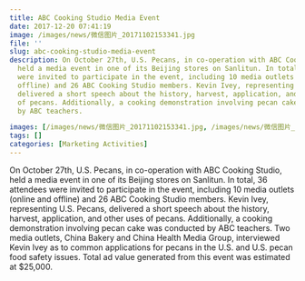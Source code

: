 ```yaml
---
title: ABC Cooking Studio Media Event
date: 2017-12-20 07:41:19
image: /images/news/微信图片_20171102153341.jpg
file: ''
slug: abc-cooking-studio-media-event
description: On October 27th, U.S. Pecans, in co-operation with ABC Cooking Studio,
  held a media event in one of its Beijing stores on Sanlitun. In total, 36 attendees
  were invited to participate in the event, including 10 media outlets (online and
  offline) and 26 ABC Cooking Studio members. Kevin Ivey, representing U.S. Pecans,
  delivered a short speech about the history, harvest, application, and other uses
  of pecans. Additionally, a cooking demonstration involving pecan cake was conducted
  by ABC teachers.

images: [/images/news/微信图片_20171102153341.jpg, /images/news/微信图片_20171102153221.jpg]
tags: []
categories: [Marketing Activities]
---
```

<p>On October 27th, U.S. Pecans, in co-operation with ABC Cooking Studio, held a media event in one of its Beijing stores on Sanlitun. In total, 36 attendees were invited to participate in the event, including 10 media outlets (online and offline) and 26 ABC Cooking Studio members. Kevin Ivey, representing U.S. Pecans, delivered a short speech about the history, harvest, application, and other uses of pecans. Additionally, a cooking demonstration involving pecan cake was conducted by ABC teachers. Two media outlets, China Bakery and China Health Media Group, interviewed Kevin Ivey as to common applications for pecans in the U.S. and U.S. pecan food safety issues. Total ad value generated from this event was estimated at $25,000. </p>

